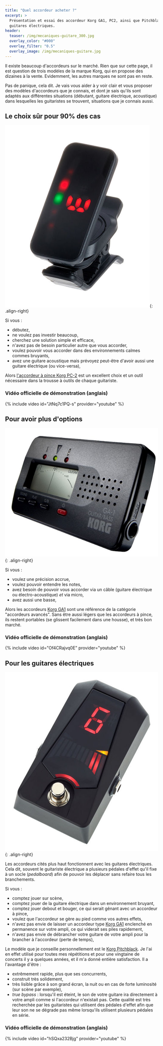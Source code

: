```yaml
---
title: "Quel accordeur acheter ?"
excerpt: >
  Présentation et essai des accordeur Korg GA1, PC2, ainsi que Pitchblack pour 
  guitares électriques.
header:
  teaser: /img/mecaniques-guitare_300.jpg
  overlay_color: "#000"
  overlay_filter: "0.5"
  overlay_image: /img/mecaniques-guitare.jpg
---
```


<style>
/* override theme's 100% wide images default on this page */
figure img { width: auto; }
figure { flex-direction: column; }
</style>

Il existe beaucoup d'accordeurs sur le marché. Rien que sur cette page, il est 
question de trois modèles de la marque Korg, qui en propose des dizaines à la 
vente. Evidemment, les autres marques ne sont pas en reste.

Pas de panique, cela dit. Je vais vous aider à y voir clair et vous proposer 
des modèles d'accordeurs que je connais, et dont je sais qu'ils sont adaptés 
aux différentes situations (débutant, guitare électrique, acoustique) dans 
lesquelles les guitaristes se trouvent, situations que je connais aussi.

## Le choix sûr pour 90% des cas

![Korg PC2](/img/accordeur-korg-pc2.jpg){: .align-right}

Si vous :

- débutez,
- ne voulez pas investir beaucoup,
- cherchez une solution simple et efficace,
- n'avez pas de besoin particulier autre que vous accorder,
- voulez pouvoir vous accorder dans des environnements calmes commes bruyants,
- avez une guitare acoustique mais prévoyez peut-être d'avoir aussi une guitare 
électrique (ou vice-versa),

Alors [l'accordeur à pince Korg PC-2][korg-pc2] est un excellent choix et un 
outil nécessaire dans la trousse à outils de chaque guitariste.

### Vidéo officielle de démonstration (anglais)

{% include video id="JtNq7c1PQ-s" provider="youtube" %}

## Pour avoir plus d'options

![Korg GA1](/img/accordeur-korg-ga1.jpg){: .align-right}

Si vous :

- voulez une précision accrue,
- voulez pouvoir entendre les notes,
- avez besoin de pouvoir vous accorder via un câble (guitare électrique ou 
électro-acoustique) *et* via micro,
- avez aussi une basse,

Alors les accordeurs [Korg GA1][korg-ga1] sont une référence de la catégorie 
"accordeurs avancés". Sans être aussi légers que les accordeurs à pince, ils 
restent portables (se glissent facilement dans une housse), et très bon marché.

### Vidéo officielle de démonstration (anglais)

{% include video id="Of4CRajvq0E" provider="youtube" %}

## Pour les guitares électriques

![Korg Pitchblack](/img/accordeur-korg-pitchblack.jpg){: .align-right}

Les accordeurs cités plus haut fonctionnent avec les guitares électriques. Cela 
dit, souvent le guitariste électrique a plusieurs pédales d'effet qu'il fixe à 
un socle (*pedalboard*) afin de pouvoir les déplacer sans refaire tous les 
branchements.

Si vous :

- comptez jouer sur scène,
- comptez jouer de la guitare électrique dans un environnement bruyant,
- comptez jouer debout et bouger, ce qui serait gênant avec un accordeur à 
pince,
- voulez que l'accordeur se gère au pied comme vos autres effets,
- n'avez pas envie de laisser un accordeur type [Korg GA1][korg-ga1] enclenché 
en permanence sur votre ampli, ce qui viderait ses piles rapidement,
- n'avez pas envie de débrancher votre guitare de votre ampli pour la brancher 
à l'accordeur (perte de temps),

Le modèle que je conseille personnellement est le [Korg 
Pitchblack][pitchblack-mini]. Je l'ai en effet utilisé pour toutes mes 
répétitions et pour une vingtaine de concerts il y a quelques années, et il m'a 
donné entière satisfaction. Il a l'avantage d'être :

- extrêmement rapide, plus que ses concurrents,
- construit très solidement,
- très lisible grâce à son grand écran, la nuit ou en cas de forte luminosité 
(sur scène par exemple),
- *true bypass* : lorsqu'il est éteint, le son de votre guitare ira directement 
à votre ampli comme si l'accordeur n'existait pas. Cette qualité est très 
recherchée par les guitaristes qui utilisent des pédales d'effet afin que leur 
son ne se dégrade pas même lorsqu'ils utilisent plusieurs pédales en série.

### Vidéo officielle de démonstration (anglais)

{% include video id="hSQxa232Bjg" provider="youtube" %}

[korg-pc2]:https://www.secretsdemusiciens.com/liens/korg-pc2/
[korg-ga1]:https://www.secretsdemusiciens.com/liens/korg-ga1/
[pitchblack-mini]:https://www.secretsdemusiciens.com/liens/pitchblack-mini/
